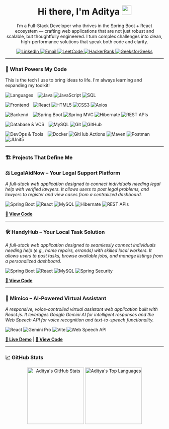 <!-- 
Hello! This is the final, polished version of my GitHub profile.
It combines a professional header with custom section titles and a detailed stats layout.
Thanks for visiting!
-->

<div id="header" align="center">
  <h1>
    Hi there, I'm Aditya
    <img src="https://emojis.slackmojis.com/emojis/images/1531849430/4246/blob-sunglasses.gif?1531849430" width="30"/>
  </h1>
  <p>
    I’m a Full-Stack Developer who thrives in the Spring Boot + React ecosystem — crafting web applications that are not just robust and scalable, but thoughtfully engineered. I turn complex challenges into clean, high-performance solutions that speak both code and clarity.
  </p>

  <!-- Social Links -->
  <div id="socials">
    <a href="https://www.linkedin.com/in/aditya-iche-704081263/" target="_blank">
      <img src="https://img.shields.io/badge/LinkedIn-0077B5?style=for-the-badge&logo=linkedin&logoColor=white" alt="LinkedIn"/>
    </a>
    <a href="mailto:adityaiche09@gmail.com">
      <img src="https://img.shields.io/badge/Email-D14836?style=for-the-badge&logo=gmail&logoColor=white" alt="Email"/>
    </a>
    <a href="https://www.leetcode.com/adityaiche07" target="_blank">
      <img src="https://img.shields.io/badge/LeetCode-1e1e1e?style=for-the-badge&logo=leetcode&logoColor=white" alt="LeetCode"/>
    </a>
    <a href="https://www.hackerrank.com/adityaiche07" target="_blank">
      <img src="https://img.shields.io/badge/HackerRank-D3D3D3?style=for-the-badge&logo=hackerrank&logoColor=black" alt="HackerRank"/>
    </a>
    <a href="https://auth.geeksforgeeks.org/user/adityaiche07" target="_blank">
      <img src="https://img.shields.io/badge/GeeksforGeeks-0F9D58?style=for-the-badge&logo=geeksforgeeks&logoColor=white" alt="GeeksforGeeks"/>
    </a>
  </div>
</div>

---

### 🧠 What Powers My Code
This is the tech I use to bring ideas to life. I'm always learning and expanding my toolkit!

<p>
  <img src="https://img.shields.io/badge/Languages-555555?style=for-the-badge" alt="Languages"/>⠀
  <img src="https://img.shields.io/badge/Java-ED8B00?style=for-the-badge&logo=openjdk&logoColor=white" alt="Java"/> 
  <img src="https://img.shields.io/badge/JavaScript-F7DF1E?style=for-the-badge&logo=javascript&logoColor=black" alt="JavaScript"/> 
  <img src="https://img.shields.io/badge/SQL-4479A1?style=for-the-badge&logo=mysql&logoColor=white" alt="SQL"/>
</p>
<p>
  <img src="https://img.shields.io/badge/Frontend-555555?style=for-the-badge" alt="Frontend"/>⠀
  <img src="https://img.shields.io/badge/React-20232A?style=for-the-badge&logo=react&logoColor=61DAFB" alt="React"/> 
  <img src="https://img.shields.io/badge/HTML5-E34F26?style=for-the-badge&logo=html5&logoColor=white" alt="HTML5"/> 
  <img src="https://img.shields.io/badge/CSS3-1572B6?style=for-the-badge&logo=css3&logoColor=white" alt="CSS3"/> 
  <img src="https://img.shields.io/badge/Axios-5A29E4?style=for-the-badge&logo=axios&logoColor=white" alt="Axios"/>
</p>
<p>
  <img src="https://img.shields.io/badge/Backend-555555?style=for-the-badge" alt="Backend"/>⠀
  <img src="https://img.shields.io/badge/Spring_Boot-6DB33F?style=for-the-badge&logo=spring-boot&logoColor=white" alt="Spring Boot"/> 
  <img src="https://img.shields.io/badge/Spring_MVC-6DB33F?style=for-the-badge&logo=spring&logoColor=white" alt="Spring MVC"/> 
  <img src="https://img.shields.io/badge/Hibernate-59666C?style=for-the-badge&logo=hibernate&logoColor=white" alt="Hibernate"/> 
  <img src="https://img.shields.io/badge/REST_APIs-0277BD?style=for-the-badge&logo=api&logoColor=white" alt="REST APIs"/>
</p>
<p>
  <img src="https://img.shields.io/badge/Database_&_VCS-555555?style=for-the-badge" alt="Database & VCS"/>⠀
  <img src="https://img.shields.io/badge/MySQL-4479A1?style=for-the-badge&logo=mysql&logoColor=white" alt="MySQL"/> 
  <img src="https://img.shields.io/badge/Git-F05032?style=for-the-badge&logo=git&logoColor=white" alt="Git"/> 
  <img src="https://img.shields.io/badge/GitHub-181717?style=for-the-badge&logo=github&logoColor=white" alt="GitHub"/>
</p>
<p>
  <img src="https://img.shields.io/badge/DevOps_&_Tools-555555?style=for-the-badge" alt="DevOps & Tools"/>⠀
  <img src="https://img.shields.io/badge/Docker-2496ED?style=for-the-badge&logo=docker&logoColor=white" alt="Docker"/> 
  <img src="https://img.shields.io/badge/GitHub_Actions-2088FF?style=for-the-badge&logo=github-actions&logoColor=white" alt="GitHub Actions"/> 
  <img src="https://img.shields.io/badge/Maven-C71A36?style=for-the-badge&logo=apache-maven&logoColor=white" alt="Maven"/> 
  <img src="https://img.shields.io/badge/Postman-FF6C37?style=for-the-badge&logo=postman&logoColor=white" alt="Postman"/> 
  <img src="https://img.shields.io/badge/JUnit5-25A162?style=for-the-badge&logo=junit5&logoColor=white" alt="JUnit5"/>
</p>

---

### 🏗️ Projects That Define Me

### ⚖️ LegalAidNow – Your Legal Support Platform
*A full-stack web application designed to connect individuals needing legal help with verified lawyers. It allows users to post legal problems, and lawyers to register and view cases from a centralized dashboard.*

<img src="https://img.shields.io/badge/Spring_Boot-6DB33F?style=flat&logo=spring-boot&logoColor=white" alt="Spring Boot"/> <img src="https://img.shields.io/badge/React-20232A?style=flat&logo=react&logoColor=61DAFB" alt="React"/> <img src="https://img.shields.io/badge/MySQL-4479A1?style=flat&logo=mysql&logoColor=white" alt="MySQL"/> <img src="https://img.shields.io/badge/Hibernate-59666C?style=flat&logo=hibernate&logoColor=white" alt="Hibernate"/> <img src="https://img.shields.io/badge/REST_APIs-0277BD?style=flat&logo=api&logoColor=white" alt="REST APIs"/>

**[📂 View Code](https://github.com/adiTyaIcHe07/LegalAidNow_Project)**

---

### 🛠️ HandyHub – Your Local Task Solution
*A full-stack web application designed to seamlessly connect individuals needing help (e.g., home repairs, errands) with skilled local workers. It allows users to post tasks, browse available jobs, and manage listings from a personalized dashboard.*

<img src="https://img.shields.io/badge/Spring_Boot-6DB33F?style=flat&logo=spring-boot&logoColor=white" alt="Spring Boot"/> <img src="https://img.shields.io/badge/React-20232A?style=flat&logo=react&logoColor=61DAFB" alt="React"/> <img src="https://img.shields.io/badge/MySQL-4479A1?style=flat&logo=mysql&logoColor=white" alt="MySQL"/> <img src="https://img.shields.io/badge/Planned:_Spring_Security-25A162?style=flat" alt="Spring Security"/>

**[📂 View Code](https://github.com/adiTyaIcHe07/HandyHub_Project)**

---

### 🧠 Mimico – AI-Powered Virtual Assistant
*A responsive, voice-controlled virtual assistant web application built with React.js. It leverages Google Gemini AI for intelligent responses and the Web Speech API for voice recognition and text-to-speech functionality.*

<img src="https://img.shields.io/badge/React-20232A?style=flat&logo=react&logoColor=61DAFB" alt="React"/> <img src="https://img.shields.io/badge/Gemini_Pro-4285F4?style=flat&logo=google-gemini&logoColor=white" alt="Gemini Pro"/> <img src="https://img.shields.io/badge/Vite-646CFF?style=flat&logo=vite&logoColor=white" alt="Vite"/> <img src="https://img.shields.io/badge/Web_Speech_API-F05032?style=flat&logo=html5&logoColor=white" alt="Web Speech API"/>

**[🚀 Live Demo](https://mimico-advanced-virtual-assistant.netlify.app/)** | **[📂 View Code](https://github.com/adiTyaIcHe07/mimico-advanced-virtual-assistant)**

---

### 📈 GitHub Stats

<div align="center">
  <!-- GitHub Stats Card -->
  <img height="180em" src="https://github-readme-stats.vercel.app/api?username=adiTyaIcHe07&show_icons=true&theme=tokyonight&include_all_commits=true&count_private=true" alt="Aditya's GitHub Stats"/>
  <!-- Top Languages -->
  <img height="180em" src="https://github-readme-stats.vercel.app/api/top-langs/?username=adiTyaIcHe07&layout=compact&langs_count=8&theme=tokyonight" alt="Aditya's Top Languages"/>
</div>
